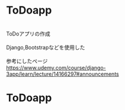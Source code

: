 # ToDoapp
<br>ToDoアプリの作成</br>
<br>Django,Bootstrapなどを使用した</br>
<br>参考にしたページ</br>
https://www.udemy.com/course/django-3app/learn/lecture/14166297#announcements
# ToDoapp
